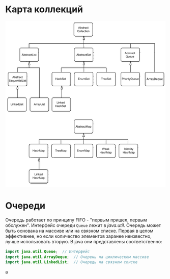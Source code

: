 

# Карта коллекций

<img src="img/Конкретные коллекции.png" alt="Конкретные коллекции" style="zoom:80%;" />

# Очереди

Очередь работает по принципу FIFO - "первым пришел, первым обслужен". Интерфейс очереди `Queue` лежит в *java.util*. Очередь может быть основана на массиве или на связном списке. Первая в целом эффективнее, но если количество элементов заранее неизвестно, лучше использовать вторую. В java они представлены соответственно:

```java
import java.util.Queue;  // Интерфейс
import java.util.ArrayDeque;  // Очерень на циклическом массиве
import java.util.LinkedList;  // Очередь на связном списке
```

a